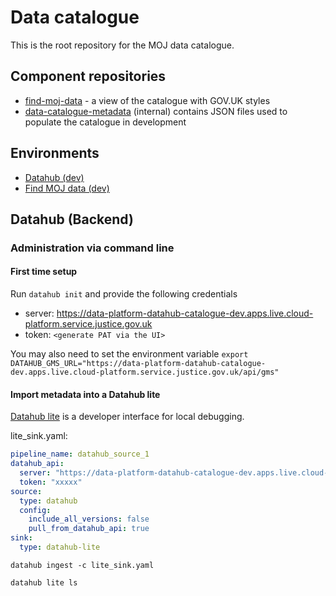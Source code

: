 # Data catalogue

This is the root repository for the MOJ data catalogue.

## Component repositories

- [find-moj-data](https://github.com/ministryofjustice/find-moj-data/) - a view of the catalogue with GOV.UK styles
- [data-catalogue-metadata](https://github.com/ministryofjustice/data-catalogue-metadata) (internal) contains JSON files used to populate the catalogue in development

## Environments
- [Datahub (dev)](https://datahub-catalogue-dev.apps.live.cloud-platform.service.justice.gov.uk/)
- [Find MOJ data (dev)](https://data-platform-find-moj-data-dev.apps.live.cloud-platform.service.justice.gov.uk/)

## Datahub (Backend)

### Administration via command line

#### First time setup

Run `datahub init` and provide the following credentials

- server: https://data-platform-datahub-catalogue-dev.apps.live.cloud-platform.service.justice.gov.uk
- token: `<generate PAT via the UI>`

You may also need to set the environment variable `export DATAHUB_GMS_URL="https://data-platform-datahub-catalogue-dev.apps.live.cloud-platform.service.justice.gov.uk/api/gms"`

#### Import metadata into a Datahub lite

[Datahub lite](https://datahubproject.io/docs/datahub_lite/) is a developer interface for local debugging.

lite_sink.yaml:

```yaml
pipeline_name: datahub_source_1
datahub_api:
  server: "https://data-platform-datahub-catalogue-dev.apps.live.cloud-platform.service.justice.gov.uk/api/gms" 
  token: "xxxxx"
source:
  type: datahub
  config:
    include_all_versions: false
    pull_from_datahub_api: true
sink:
  type: datahub-lite
```

```
datahub ingest -c lite_sink.yaml

datahub lite ls
```
